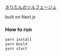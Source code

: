 [きりたんのソルフェージュ](https://solfege.nyaw.net/) 

built on Next.js

### How to run

```bash
yarn install
yarn build
yarn start
```
